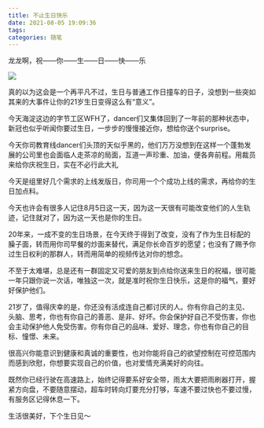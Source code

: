 ```yaml
---
title: 不止生日快乐
date: 2021-08-05 19:09:36
tags:
categories: 随笔
---
```


龙龙啊，祝——你——生——日——快——乐

![](https://gitee.com/Rash10-d/figurebed/raw/master/img/640.webp)

真的以为这会是一个再平凡不过，生日与普通工作日撞车的日子，没想到一些突如其来的大事件让你的21岁生日变得这么有“意义”。

今天海淀这边的字节工区WFH了，dancer们又集体回到了一年前的那种状态中，新冠也似乎听闻你要过生日，一步步的慢慢接近你，想给你送个surprise。

今天你司教育线dancer们头顶的天似乎黑的，他们万万没想到在这样一个蓬勃发展的公司里也会面临人走茶凉的局面，互道一声珍重、加油，便各奔前程。用裁员来给你庆祝生日，实在不必行此大礼

今天是组里好几个需求的上线发版日，你司用一个个成功上线的需求，再给你的生日加点料。

今天也许会有很多人记住8月5日这一天，因为这一天很有可能改变他们的人生轨迹，记住就对了，因为这一天也是你的生日。

20年来，一成不变的生日场景，在今天终于得到了改变，没有了作为生日标配的臊子面，转而用你司早餐的炒面来替代，满足你长命百岁的愿望；也没有了赐予你过生日权利的那群人，转而用简单的视频传达对你的想念。

不至于太难堪，总是还有一群固定又可爱的朋友到点给你送来生日的祝福，很可能一年只跟你说一次话，唯独这一次，就是准时祝你生日快乐，这是你的福气，要好好保护他们。

21岁了，值得庆幸的是，你还没有活成连自己都讨厌的人。你有你自己的主见、头脑、思考，你也有你自己的善恶、是非、好坏。你会保护好自己不受伤害，你也会主动保护他人免受伤害。你有你自己的品味、爱好、理念，你也有你自己的目标、憧憬、未来。

很高兴你能意识到健康和真诚的重要性，也对你能将自己的欲望控制在可控范围内而感到欣慰，你想要实现自己的价值，也对爱情充满美好的向往。

既然你已经行驶在高速路上，始终记得要系好安全带，雨太大要把雨刷器打开，握紧方向盘，不要随意摆动，超车时转向灯要充分打够，车速不要过快也不要过慢，有服务区记得休息一下。

生活很美好，下个生日见～
